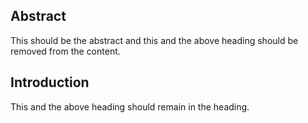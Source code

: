 ## Abstract

This should be the abstract and this and the above heading should be removed from the content.

## Introduction

This and the above heading should remain in the heading.
